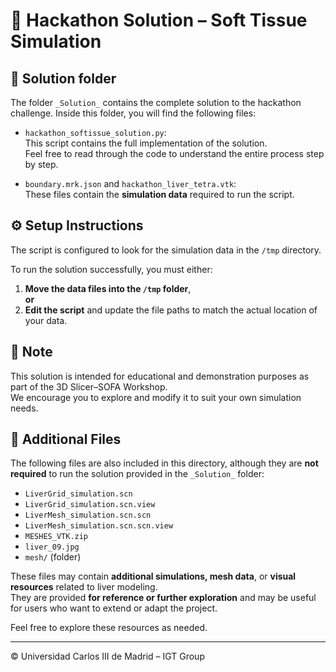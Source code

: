 # 🧪 Hackathon Solution – Soft Tissue Simulation

## 📁 Solution folder

The folder `_Solution_` contains the complete solution to the hackathon challenge. Inside this folder, you will find the following files:

- `hackathon_softissue_solution.py`:  
  This script contains the full implementation of the solution.  
  Feel free to read through the code to understand the entire process step by step.

- `boundary.mrk.json` and `hackathon_liver_tetra.vtk`:  
  These files contain the **simulation data** required to run the script.

## ⚙️ Setup Instructions

The script is configured to look for the simulation data in the `/tmp` directory.

To run the solution successfully, you must either:

1. **Move the data files into the `/tmp` folder**,  
**or**  
2. **Edit the script** and update the file paths to match the actual location of your data.

## 📌 Note

This solution is intended for educational and demonstration purposes as part of the 3D Slicer–SOFA Workshop.  
We encourage you to explore and modify it to suit your own simulation needs.

## 📁 Additional Files

The following files are also included in this directory, although they are **not required** to run the solution provided in the `_Solution_` folder:

- `LiverGrid_simulation.scn`  
- `LiverGrid_simulation.scn.view`  
- `LiverMesh_simulation.scn.scn`  
- `LiverMesh_simulation.scn.scn.view`  
- `MESHES_VTK.zip`  
- `liver_09.jpg`  
- `mesh/` (folder)

These files may contain **additional simulations, mesh data**, or **visual resources** related to liver modeling.  
They are provided **for reference or further exploration** and may be useful for users who want to extend or adapt the project.

Feel free to explore these resources as needed.

---

© Universidad Carlos III de Madrid – IGT Group